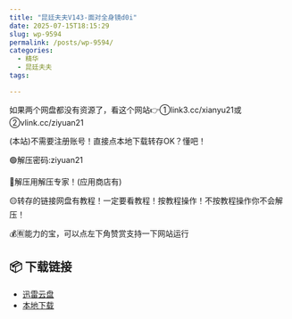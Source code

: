 ```yaml
---
title: "昆廷夫夫V143-面对全身镜d0i"
date: 2025-07-15T18:15:29
slug: wp-9594
permalink: /posts/wp-9594/
categories:
  - 精华
  - 昆廷夫夫
tags:

---
```


如果两个网盘都没有资源了，看这个网站👉①link3.cc/xianyu21或②vlink.cc/ziyuan21

(本站)不需要注册账号！直接点本地下载转存OK？懂吧！

🟢解压密码:ziyuan21

🔵解压用解压专家！(应用商店有)

🟡转存的链接网盘有教程！一定要看教程！按教程操作！不按教程操作你不会解压！

💰🈶能力的宝，可以点左下角赞赏支持一下网站运行

## 📦 下载链接
- [迅雷云盘](https://blziyuan21.com/pay-download/9594?key=6dcb44018b&down_id=0)
- [本地下载](https://blziyuan21.com/pay-download/9594?key=6dcb44018b&down_id=1)

